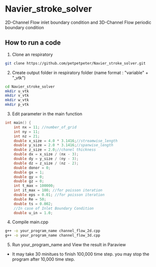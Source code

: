 # Navier_stroke_solver
2D-Channel Flow inlet boundary condition and 3D-Channel Flow periodic boundary condition
## How to run a code
1. Clone an respiratory
```bash
git clone https://github.com/petpetpeter/Navier_stroke_solver.git
```
2. Create output folder in respiratory folder (name format : "variable" + "_vtk")
```bash
cd Navier_stroke_solver
mkdir u_vtk
mkdir v_vtk
mkdir w_vtk
mkdir p_vtk
```
3. Edit parameter in the main function
```c++
int main() {
    int nx = 11; //number_of_grid
    int ny = 11; 
    int nz = 21; 
    double x_size = 4.0 * 3.1416;//streamwise_length
    double y_size = 2.0 * 3.1416;//spanwise_length
    double z_size = 2.0;//chanel thickness
    double dx = x_size / (nx - 3);
    double dy = y_size / (ny - 3);
    double dz = z_size / (nz - 2);
    double donor = 0;
    double gx = 1;
    double gy = 0;
    double gz = 0;
    int t_max = 100000;
    int it_max = 100; //for poisson iteration
    double eps = 0.01; //for poisson iteration
    double Re = 50;
    double ts = 0.002;
    //In case of Inlet Boundary Condition
    double u_in = 1.0;
```
4. Compile main.cpp
```bash
g++ -o your_program_name channel_flow_2d.cpp
g++ -o your_program_name channel_flow_3d.cpp
```
5. Run your_program_name and View the result in Paraview
- It may take 30 minitues to finish 100,000 time step. you may stop the program after 10,000 time step. 
